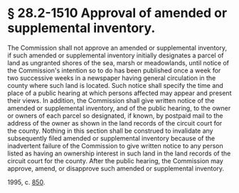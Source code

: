 # § 28.2-1510 Approval of amended or supplemental inventory.

<p>The Commission shall not approve an amended or supplemental inventory, if such amended or supplemental inventory initially designates a parcel of land as ungranted shores of the sea, marsh or meadowlands, until notice of the Commission's intention so to do has been published once a week for two successive weeks in a newspaper having general circulation in the county where such land is located. Such notice shall specify the time and place of a public hearing at which persons affected may appear and present their views. In addition, the Commission shall give written notice of the amended or supplemental inventory, and of the public hearing, to the owner or owners of each parcel so designated, if known, by postpaid mail to the address of the owner as shown in the land records of the circuit court for the county. Nothing in this section shall be construed to invalidate any subsequently filed amended or supplemental inventory because of the inadvertent failure of the Commission to give written notice to any person listed as having an ownership interest in such land in the land records of the circuit court for the county. After the public hearing, the Commission may approve, amend, or disapprove such amended or supplemental inventory.</p><p>1995, c. <a href='http://lis.virginia.gov/cgi-bin/legp604.exe?951+ful+CHAP0850'>850</a>.</p>